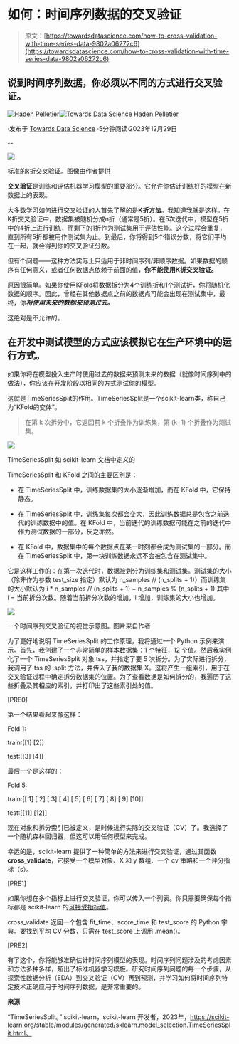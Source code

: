 # 如何：时间序列数据的交叉验证

> 原文：[https://towardsdatascience.com/how-to-cross-validation-with-time-series-data-9802a06272c6](https://towardsdatascience.com/how-to-cross-validation-with-time-series-data-9802a06272c6)

## 说到时间序列数据，你必须以不同的方式进行交叉验证。

[](https://medium.com/@pelletierhaden?source=post_page-----9802a06272c6--------------------------------)[![Haden Pelletier](../Images/8f73fc8222e783883c4ebcaee14513e0.png)](https://medium.com/@pelletierhaden?source=post_page-----9802a06272c6--------------------------------)[](https://towardsdatascience.com/?source=post_page-----9802a06272c6--------------------------------)[![Towards Data Science](../Images/a6ff2676ffcc0c7aad8aaf1d79379785.png)](https://towardsdatascience.com/?source=post_page-----9802a06272c6--------------------------------) [Haden Pelletier](https://medium.com/@pelletierhaden?source=post_page-----9802a06272c6--------------------------------)

·发布于 [Towards Data Science](https://towardsdatascience.com/?source=post_page-----9802a06272c6--------------------------------) ·5分钟阅读·2023年12月29日

--

![](../Images/e6086d85a950ceb80f3d99b0979ecd94.png)

标准的k折交叉验证。图像由作者提供

**交叉验证**是训练和评估机器学习模型的重要部分。它允许你估计训练好的模型在新数据上的表现。

大多数学习如何进行交叉验证的人首先了解的是**K折方法**。我知道我就是这样。在K折交叉验证中，数据集被随机分成n折（通常是5折）。在5次迭代中，模型在5折中的4折上进行训练，而剩下的1折作为测试集用于评估性能。这个过程会重复，直到所有5折都被用作测试集为止。到最后，你将得到5个错误分数，将它们平均在一起，就会得到你的交叉验证分数。

但有个问题——这种方法实际上只适用于非时间序列/非顺序数据。如果数据的顺序有任何意义，或者任何数据点依赖于前面的值，**你不能使用K折交叉验证。**

原因很简单。如果你使用KFold将数据拆分为4个训练折和1个测试折，你将随机化数据的顺序。因此，曾经在其他数据点之前的数据点可能会出现在测试集中，最终，你***将使用未来的数据来预测过去。***

这绝对是不允许的。

## 在开发中测试模型的方式应该模拟它在生产环境中的运行方式。

如果你将在模型投入生产时使用过去的数据来预测未来的数据（就像时间序列中的做法），你应该在开发阶段以相同的方式测试你的模型。

这就是TimeSeriesSplit的作用。TimeSeriesSplit是一个scikit-learn类，称自己为“KFold的变体”。

> 在第 k 次拆分中，它返回前 k 个折叠作为训练集，第 (k+1) 个折叠作为测试集。

![](../Images/d032f75daaf1de474b296e726e277ef9.png)

TimeSeriesSplit 如 scikit-learn 文档中定义的

TimeSeriesSplit 和 KFold 之间的主要区别是：

+   在 TimeSeriesSplit 中，训练数据集的大小逐渐增加，而在 KFold 中，它保持静态。

+   在 TimeSeriesSplit 中，训练集每次都会变大，因此训练数据总是包含之前迭代的训练数据中的值。在 KFold 中，当前迭代的训练数据可能在之前的迭代中作为测试数据的一部分，反之亦然。

+   在 KFold 中，数据集中的每个数据点在某一时刻都会成为测试集的一部分。而在 TimeSeriesSplit 中，第一块训练数据永远不会被包含在测试集中。

它是这样工作的：在第一次迭代时，数据被划分为训练集和测试集。测试集的大小（除非作为参数 test_size 指定）默认为 n_samples // (n_splits + 1)）而训练集的大小默认为 i * n_samples // (n_splits + 1) + n_samples % (n_splits + 1) 其中 i = 当前拆分次数。随着当前拆分次数的增加，i 增加，训练集的大小也增加。

![](../Images/01912b1b7b5e8049c0995feaaf33fe2f.png)

一个时间序列交叉验证的视觉示意图。图片来自作者

为了更好地说明 TimeSeriesSplit 的工作原理，我将通过一个 Python 示例来演示。首先，我创建了一个非常简单的样本数据集：1 个特征，12 个值。然后我实例化了一个 TimeSeriesSplit 对象 tss，并指定了要 5 次拆分。为了实际进行拆分，我调用了 tss 的 .split 方法，并传入了我的数据集 X。这将产生一组索引，用于在交叉验证过程中确定拆分数据集的位置。为了查看数据是如何拆分的，我遍历了这些折叠及其相应的索引，并打印出了这些索引处的值。

[PRE0]

第一个结果看起来像这样：

Fold 1:

train:[[1] [2]]

test:[[3] [4]]

最后一个是这样的：

Fold 5:

train:[[ 1] [ 2] [ 3] [ 4] [ 5] [ 6] [ 7] [ 8] [ 9] [10]]

test:[[11] [12]]

现在对象和拆分索引已被定义，是时候进行实际的交叉验证（CV）了。我选择了一个随机森林回归器，但这可以用任何模型来完成。

幸运的是，scikit-learn 提供了一种简单的方法来进行交叉验证，通过其函数 **cross_validate**，它接受一个模型对象、X 和 y 数组、一个 cv 策略和一个评分指标（s）。

[PRE1]

如果你想在多个指标上进行交叉验证，你可以传入一个列表。你只需要确保每个指标都是 scikit-learn 的[可接受指标值](https://scikit-learn.org/stable/modules/model_evaluation.html#scoring-parameter)。

cross_validate 返回一个包含 fit_time、score_time 和 test_score 的 Python 字典。要找到平均 CV 分数，只需在 test_score 上调用 .mean()。

[PRE2]

有了这个，你将能够准确估计时间序列模型的表现。时间序列问题涉及的考虑因素和方法多种多样，超出了标准机器学习模板。研究时间序列问题的每一个步骤，从探索性数据分析（EDA）到交叉验证（CV）再到预测，并学习如何将时间序列特定技术正确应用于时间序列数据，是非常重要的。

**来源**

“TimeSeriesSplit。” scikit-learn，scikit-learn 开发者，2023年，https://scikit-learn.org/stable/modules/generated/sklearn.model_selection.TimeSeriesSplit.html。
